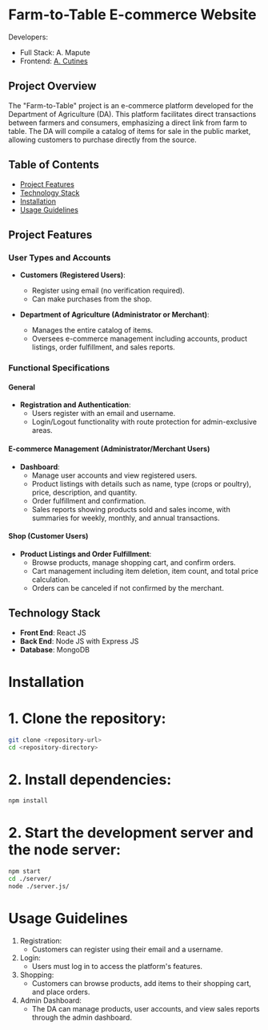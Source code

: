 # Farm-to-Table E-commerce Website

Developers:
- Full Stack: A. Mapute
- Frontend: [A. Cutines](https://github.com/aiancutines)

## Project Overview

The "Farm-to-Table" project is an e-commerce platform developed for the Department of Agriculture (DA). This platform facilitates direct transactions between farmers and consumers, emphasizing a direct link from farm to table. The DA will compile a catalog of items for sale in the public market, allowing customers to purchase directly from the source.

## Table of Contents

- [Project Features](#project-features)
- [Technology Stack](#technology-stack)
- [Installation](#installation)
- [Usage Guidelines](#usage-guidelines)

## Project Features

### User Types and Accounts

- **Customers (Registered Users)**:
  - Register using email (no verification required).
  - Can make purchases from the shop.
  
- **Department of Agriculture (Administrator or Merchant)**:
  - Manages the entire catalog of items.
  - Oversees e-commerce management including accounts, product listings, order fulfillment, and sales reports.

### Functional Specifications

#### General

- **Registration and Authentication**:
  - Users register with an email and username.
  - Login/Logout functionality with route protection for admin-exclusive areas.

#### E-commerce Management (Administrator/Merchant Users)

- **Dashboard**:
  - Manage user accounts and view registered users.
  - Product listings with details such as name, type (crops or poultry), price, description, and quantity.
  - Order fulfillment and confirmation.
  - Sales reports showing products sold and sales income, with summaries for weekly, monthly, and annual transactions.

#### Shop (Customer Users)

- **Product Listings and Order Fulfillment**:
  - Browse products, manage shopping cart, and confirm orders.
  - Cart management including item deletion, item count, and total price calculation.
  - Orders can be canceled if not confirmed by the merchant.

## Technology Stack

- **Front End**: React JS
- **Back End**: Node JS with Express JS
- **Database**: MongoDB

# Installation

# 1. Clone the repository:
``` bash
git clone <repository-url>
cd <repository-directory>
```

# 2. Install dependencies:
``` bash
npm install
```

# 2. Start the development server and the node server:
``` bash
npm start
cd ./server/
node ./server.js/
```

# Usage Guidelines

1. Registration:
    - Customers can register using their email and a username.
2. Login:
    - Users must log in to access the platform's features.
3. Shopping:
    - Customers can browse products, add items to their shopping cart, and place orders.
4. Admin Dashboard:
    - The DA can manage products, user accounts, and view sales reports through the admin dashboard.
